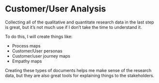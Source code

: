 # Customer/User Analysis

Collecting all of the qualitative and quantitate research data in the last step is great, but it’s not much use if I don’t take the time to understand it.

To do this, I will create things like:

- Process maps
- Customer/User personas
- Customer/user journey maps
- Empathy maps

Creating these types of documents helps me make sense of the research data, but they are also great tools for explaining things to the stakeholders.
